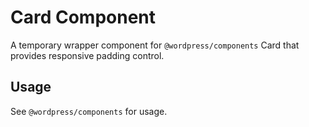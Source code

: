 # Card Component

A temporary wrapper component for `@wordpress/components` Card that provides responsive padding control.

## Usage

See `@wordpress/components` for usage.
